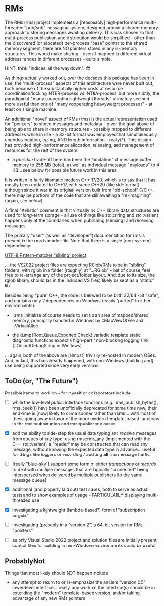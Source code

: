 # RMs

The RMs (rms) project implements a [reasonably] high-performance multi-threaded
"pub/sub" messaging system, designed around a shared-memory approach to storing
messages awaiting delivery.  This was chosen so that multi-process publication
and distribution would be simplified - other than the discovered (or allocated)
per-process "base" pointer to the shared memory segment, there are NO pointers
stored in any in-memory structures.  This would make sharing - even if mapped to
different virtual address ranges in different processes - quite simple.

HINT: think "indices, all the way down". :sunglasses:

As things actually worked out, over the decades this package has been in use, the
"multi-process" aspects of this architecture were never built out, both because
of the substantially higher costs of resource coordination/locking INTER-process
*vs* INTRA-process, but more subtly, the paradigm of "many cooperating lightweight
threads" utlimately seemed more useful than one of "many cooperating heavyweight
processes" - at least on a single machine.

An additional "novel" aspect of RMs (rms) is the actual representation used for
"pointers" to stored messages and metadata - given the goal above of being able
to share in-memory structures - possibly mapped to different addresses while in
use - a 32-bit format was employed that simultaneously encodes location, typing,
AND length information - really(*).  This design has provided high-performance
allocation, releasing, and management of resources for the rest of the system.

- a *possible* trade-off here has been the "limitation" of message buffer memory
to 256 MB (total), as well as individual message "payloads" to 4 KB... see below
for possible future work in this area.

It is written in fairly idiomatic modern C++ 17/20, which is to say that it has
mostly been updated to C\+\+17, with *some* C\+\+20 (like std::format)... although
since it was in its original version built from "old-school" C/C++, there may be
portions of the code that are still awaiting a "re-imagining" (again, see below).

A final "stylistic" comment is that virtually no C++ library data structures are
used for *long-term* storage - all use of things like std::string and std::variant
happens only at the boundaries: when publishing (sending) and receiving messages.

The primary "user" (as well as "developer") documentation for rms is present
in the rms.h header file.  Note that there is a single [non-system] dependency:

[UTF-8 Pattern-matcher "sibling" project](https://github.com/robertroessler/rglob)

... the VS2022 project files are expecting RGlob/RMs to be in "sibling" folders,
with rglob in a folder [roughly] at "../RGlob" - but of course, feel free
to re-arrange any of the project/folder layout.  And, due to its size, the rglob
library should (as in the included VS files) likely be kept as a "static" lib.

Besides being "pure" C++, the code is believed to be both 32/64 -bit "safe", and
contains only 2 dependencies on Windows (easily "ported" to other environments):

* ::rms_initialize of course needs to set up an area of mapped/shared memory,
principally handled in Windows by ::MapViewOfFile and ::VirtualAlloc

* the dump{Root,Queue,Exported,Check} variadic template static diagnostic functions
expect a high-perf / non-blocking logging sink (::OutputDebugString in Windows)

... again, both of the above are [almost] trivially re-hosted in modern OSes.
And, in fact, this has already happened, with non-Windows [building and] use being
supported since very early versions.

## ToDo (or, "The Future")

Possible items to work on - for myself or collaborators include

- [ ] while the low-level *public* interface functions (*e.g.*, rms_publish_bytes(),
rms_peek()) have been unofficially deprecated for some time now, their end-time is
[now] likely to come sooner rather than later... with most of these going away in
favor of the more modern template-based functions in the rms\:\:subscription and
rms\:\:publisher classes

- [x] add the ability to side-step the usual data typing and *receive* messages from
queues of *any* type: using rms\:\:rms_any (implemented with the C++ std::variant), a
"reader" may be constructed that can read any message, without knowing the expected
data type in advance... useful for things like *loggers* or recording / auditing **all**
rms message traffic

- [ ] [really "blue-sky"] support some form of either *transactions* or *records* to deal
with multiple messages that are logically "connected" being interspersed when delivered
by multiple publishers [to the same message queue]

- [x] additional (and properly laid out) test cases, both to serve as actual tests
and to show examples of usage - PARTICULARLY displaying multi-threaded use

- [x] investigating a lightweight (lambda-based?) form of "subscription targets"

- [ ] investigating (probably in a "version 2") a 64-bit version for RMs "pointers"

- [ ] as only Visual Studio 2022 project and solution files are initially present,
control files for building in non-Windows environments could be useful

## ProbablyNot

Things that most likely should NOT happen include

* any attempt to return to or re-emphasize the ancient "version 0.5" lower-level
interface... really, any work on the interface(s) should be in extending the
"modern" template-based version, and/or taking advantage of any new RMs pointers
